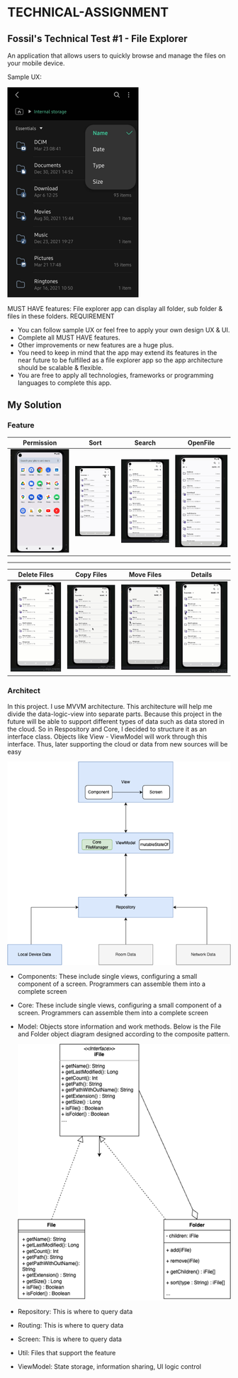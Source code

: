 # TECHNICAL-ASSIGNMENT

## Fossil's Technical Test #1 - File Explorer

An application that allows users to quickly browse and manage the files on your mobile device.

Sample UX:

![](Image/image1.png)

MUST HAVE features: File explorer app can display all folder, sub folder & files in these folders.
REQUIREMENT

- You can follow sample UX or feel free to apply your own design UX & UI.
- Complete all MUST HAVE features. 
- Other improvements or new features are a huge plus.
- You need to keep in mind that the app may extend its features in the near future to be fulfilled as a file explorer app so the app architecture should be scalable & flexible.
- You are free to apply all technologies, frameworks or programming languages to complete this app.

## My Solution

### Feature

|                          Permission                          |                             Sort                             |                            Search                            |                           OpenFile                           |
| :----------------------------------------------------------: | :----------------------------------------------------------: | :----------------------------------------------------------: | :----------------------------------------------------------: |
| ![Permission](https://github.com/nguyenphuc22/TECHNICAL-ASSIGNMENT/blob/main/Permission.gif) | ![sort](https://github.com/nguyenphuc22/TECHNICAL-ASSIGNMENT/blob/main/sort.gif) | ![search](https://github.com/nguyenphuc22/TECHNICAL-ASSIGNMENT/blob/main/search.gif) | ![openFile](https://github.com/nguyenphuc22/TECHNICAL-ASSIGNMENT/blob/main/openFile.gif) |

------

|                         Delete Files                         |                          Copy Files                          |                          Move Files                          |                           Details                            |
| :----------------------------------------------------------: | :----------------------------------------------------------: | :----------------------------------------------------------: | :----------------------------------------------------------: |
| ![deleteFiles](https://github.com/nguyenphuc22/TECHNICAL-ASSIGNMENT/blob/main/deleteFiles.gif) | ![CopyFiles](https://github.com/nguyenphuc22/TECHNICAL-ASSIGNMENT/blob/main/CopyFiles.gif) | ![moveFiles](https://github.com/nguyenphuc22/TECHNICAL-ASSIGNMENT/blob/main/moveFiles.gif) | ![Details](https://github.com/nguyenphuc22/TECHNICAL-ASSIGNMENT/blob/main/Details.gif) |



### Architect

In this project. I use MVVM architecture. This architecture will help me divide the data-logic-view into separate parts. Because this project in the future will be able to support different types of data such as data stored in the cloud. So in Respository and Core, I decided to structure it as an interface class. Objects like View - ViewModel will work through this interface. Thus, later supporting the cloud or data from new sources will be easy

 ![diagram](https://github.com/nguyenphuc22/TECHNICAL-ASSIGNMENT/blob/main/diagram.png)

- Components: These include single views, configuring a small component of a screen. Programmers can assemble them into a complete screen

- Core: These include single views, configuring a small component of a screen. Programmers can assemble them into a complete screen

- Model: Objects store information and work methods. Below is the File and Folder object diagram designed according to the composite pattern.

  ![classdiagram](https://github.com/nguyenphuc22/TECHNICAL-ASSIGNMENT/blob/main/classdiagram.png)

- Repository: This is where to query data

- Routing: This is where to query data

- Screen: This is where to query data

- Util: Files that support the feature

- ViewModel: State storage, information sharing, UI logic control
